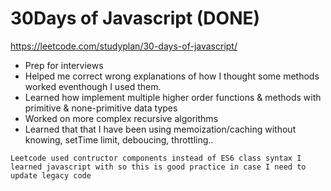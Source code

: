 # 30Days of Javascript (DONE)

https://leetcode.com/studyplan/30-days-of-javascript/

- Prep for interviews
- Helped me correct wrong explanations of how I thought some methods worked eventhough I used them.
- Learned how implement multiple higher order functions & methods with primitive & none-primitive data types
- Worked on more complex recursive algorithms
- Learned that that I have been using memoization/caching without knowing, setTime limit, deboucing, throttling..

```
Leetcode used contructor components instead of ES6 class syntax I learned javascript with so this is good practice in case I need to update legacy code
```
